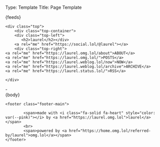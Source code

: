 Type: Template
Title: Page Template

<!DOCTYPE html>
<html lang="en">
<head>
<title>ll{separator}{post-title}</title>
<meta charset="utf-8">
<meta name="viewport" content="width=device-width, initial-scale=1">
{feeds}
<style>
@import url('https://fonts.googleapis.com/css2?family=Caladea:ital,wght@0,700;1,400&family=Lato:ital,wght@0,400;0,900;1,400&display=swap');
@import url('https://static.omg.lol/type/font-md-io.css');
@import url('https://static.omg.lol/type/fontawesome-free/css/all.css');
</style>
<link rel="stylesheet" href="https://laurel.weblog.lol/style.css">

    <div class="top">
        <div class="top-container">
        <div class="top-left">
           <h2>laurel</h2></div>
        <a rel="me" href="https://social.lol/@laurel"></a>
        <div class="top-right">
    <a rel="me" href="https://laurel.omg.lol/about">ABOUT</a>   
    <a rel="me" href="https://laurel.omg.lol/">POSTS</a>  
    <a rel="me" href="https://laurel.weblog.lol/now">NOW</a>
    <a rel="me" href="https://laurel.weblog.lol/archive">ARCHIVE</a>
    <a rel="me" href="https://laurel.status.lol/">RSS</a>

    </div>
</div>
</div>
</div>
<div class="header">
    -
</div> 

  </head>
  <body>
<main>
{body}
</main>
<div class="spacing">
</div>
</main>

	<footer class="footer-main">

			<span>made with <i class="fa-solid fa-heart" style="color: var(--pink)"></i> by <a href="https://laurel.omg.lol">laurel</a></span>
			<br>
			<span>powered by <a href="https://home.omg.lol/referred-by/laurel">omg.lol</a></span>
	</footer>
</body>
</html>